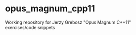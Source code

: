 # opus_magnum_cpp11
Working repository for Jerzy Grebosz "Opus Magnum C++11" exercises/code snippets
